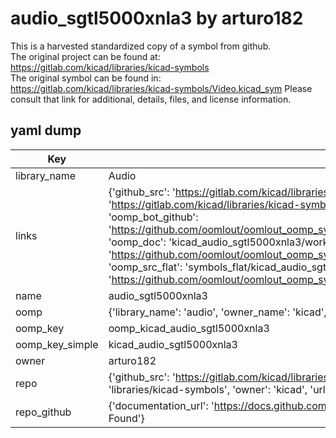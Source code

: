 # audio_sgtl5000xnla3 by arturo182  
This is a harvested standardized copy of a symbol from github.  
The original project can be found at:  
https://gitlab.com/kicad/libraries/kicad-symbols  
The original symbol can be found in:
https://gitlab.com/kicad/libraries/kicad-symbols/Video.kicad_sym
Please consult that link for additional, details, files, and license information.  
## yaml dump  
| Key | Value |  
| --- | --- |  
| library_name | Audio |  
| links | {'github_src': 'https://gitlab.com/kicad/libraries/kicad-symbols/Video.kicad_sym', 'github_src_repo': 'https://gitlab.com/kicad/libraries/kicad-symbols', 'oomp_bot': 'kicad_audio_sgtl5000xnla3/working', 'oomp_bot_github': 'https://github.com/oomlout/oomlout_oomp_symbol_bot/tree/main/kicad_audio_sgtl5000xnla3/working', 'oomp_doc': 'kicad_audio_sgtl5000xnla3/working', 'oomp_doc_github': 'https://github.com/oomlout/oomlout_oomp_symbol_doc/tree/main/kicad_audio_sgtl5000xnla3/working', 'oomp_src_flat': 'symbols_flat/kicad_audio_sgtl5000xnla3/working', 'oomp_src_flat_github': 'https://github.com/oomlout/oomlout_oomp_symbol_src/tree/main/kicad_audio_sgtl5000xnla3/working'} |  
| name | audio_sgtl5000xnla3 |  
| oomp | {'library_name': 'audio', 'owner_name': 'kicad', 'symbol_name': 'audio_sgtl5000xnla3'} |  
| oomp_key | oomp_kicad_audio_sgtl5000xnla3 |  
| oomp_key_simple | kicad_audio_sgtl5000xnla3 |  
| owner | arturo182 |  
| repo | {'github_src': 'https://gitlab.com/kicad/libraries/kicad-symbols/Video.kicad_sym', 'name': 'libraries/kicad-symbols', 'owner': 'kicad', 'url': 'https://gitlab.com/kicad/libraries/kicad-symbols'} |  
| repo_github | {'documentation_url': 'https://docs.github.com/rest/repos/repos#get-a-repository', 'message': 'Not Found'} |  

